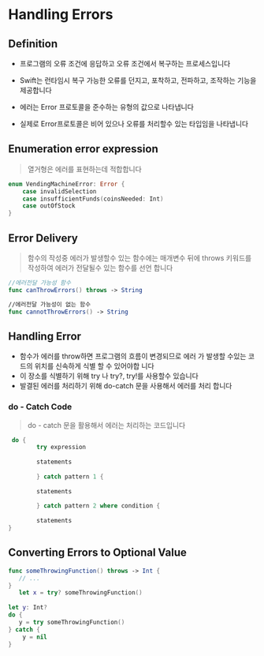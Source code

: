 # Handling Errors

## Definition

 - 프로그램의 오류 조건에 응답하고 오류 조건에서 복구하는 프로세스입니다

 - Swift는 런타임시 복구 가능한 오류를 던지고, 포착하고, 전파하고, 조작하는 기능을 제공합니다

 - 에러는 Error 프로토콜을 준수하는 유형의 값으로 나타냅니다

 - 실제로 Error프로토콜은 비어 있으나 오류를 처리할수 있는 타입임을 나타냅니다

## Enumeration error expression

> 열거형은 에러를 표현하는데 적합합니다
 
~~~swift
enum VendingMachineError: Error {
    case invalidSelection
    case insufficientFunds(coinsNeeded: Int)
    case outOfStock
}
~~~

## Error Delivery

> 함수의 작성중 에러가 발생할수 있는 함수에는 매개변수 뒤에 throws 키워드를 작성하여 에러가 전달될수 있는 함수를 선언 합니다

~~~swift
//에러전달 가능성 함수
func canThrowErrors() throws -> String

//에러전달 가능성이 없는 함수
func cannotThrowErrors() -> String
~~~

## Handling Error

 - 함수가 에러를 throw하면 프로그램의 흐름이 변경되므로 에러 가 발생할 수있는 코드의 위치를 신속하게 식별 할 수 있어야합 니다 
 - 이 장소를 식별하기 위해 try 나 try?, try!를 사용할수 있습니다
 - 발결된 에러를 처리하기 위해 do-catch 문을 사용해서 에러를 처리 합니다

### do - Catch Code
 
 > do - catch 문을 활용해서 에러는 처리하는 코드입니다

~~~swift
 do { 
 		try expression 		
		statements 		
		} catch pattern 1 { 		
		statements 		
		} catch pattern 2 where condition {
		
		statements } 
~~~ 

## Converting Errors to Optional Value 

~~~swift
func someThrowingFunction() throws -> Int {
   // ...
}
   let x = try? someThrowingFunction()
   
let y: Int?
do {
   y = try someThrowingFunction()
} catch {
	y = nil 
}
~~~

